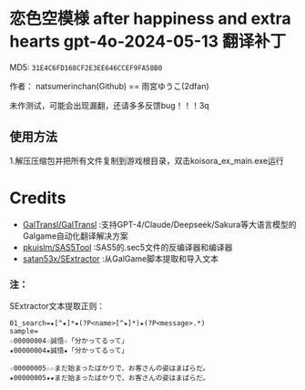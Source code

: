 # 恋色空模様 after happiness and extra hearts gpt-4o-2024-05-13 翻译补丁 

MD5: `31E4C6FD168CF2E3EE646CCEF9FA58B0`

作者： natsumerinchan(Github) == 雨宮ゆうこ(2dfan)

未作测试，可能会出现漏翻，还请多多反馈bug！！！3q

## 使用方法
1.解压压缩包并把所有文件复制到游戏根目录，双击koisora_ex_main.exe运行

# Credits

- [GalTransl/GalTransl](https://github.com/GalTransl/GalTransl.git) :支持GPT-4/Claude/Deepseek/Sakura等大语言模型的Galgame自动化翻译解决方案
- [pkuislm/SAS5Tool](https://github.com/pkuislm/SAS5Tool.git) :SAS5的.sec5文件的反编译器和编译器
- [satan53x/SExtractor](https://github.com/satan53x/SExtractor.git) :从GalGame脚本提取和导入文本

### 注：
SExtractor文本提取正则：
```
01_search=★[^★]*★(?P<name>[^★]*)★(?P<message>.*)
sample=
☆00000004☆誠悟☆「分かってるって」
★00000004★誠悟★「分かってるって」

☆00000005☆☆まだ始まったばかりで、お客さんの姿はまばらだ。
★00000005★★まだ始まったばかりで、お客さんの姿はまばらだ。

```